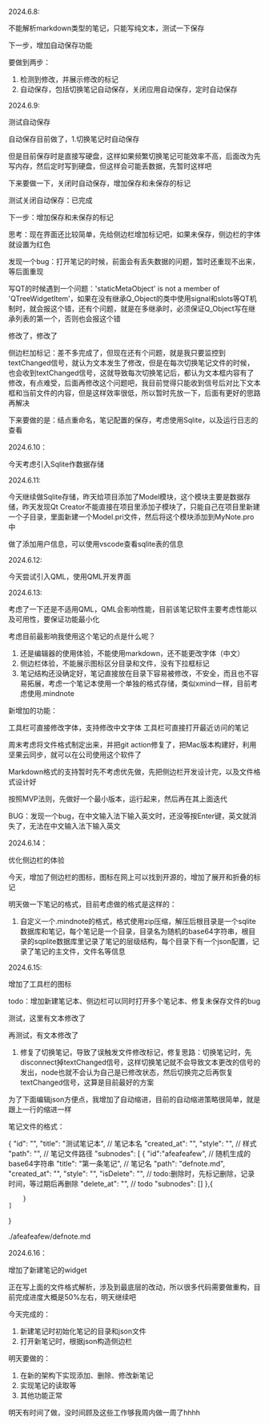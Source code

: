 2024.6.8:

不能解析markdown类型的笔记，只能写纯文本，测试一下保存

下一步，增加自动保存功能

要做到两步：
1. 检测到修改，并展示修改的标记
2. 自动保存，包括切换笔记自动保存，关闭应用自动保存，定时自动保存

2024.6.9:

测试自动保存


自动保存目前做了，1.切换笔记时自动保存

但是目前保存时是直接写硬盘，这样如果频繁切换笔记可能效率不高，后面改为先写内存，然后定时写到硬盘，但这样会可能丢数据，先暂时这样吧


下来要做一下，关闭时自动保存，增加保存和未保存的标记

测试关闭自动保存：已完成

下一步：增加保存和未保存的标记

思考：现在界面还比较简单，先给侧边栏增加标记吧，如果未保存，侧边栏的字体就设置为红色

发现一个bug：打开笔记的时候，前面会有丢失数据的问题，暂时还重现不出来，等后面重现

写QT的时候遇到一个问题：'staticMetaObject' is not a member of 'QTreeWidgetItem'，如果在没有继承Q_Object的类中使用signal和slots等QT机制时，就会报这个错，还有个问题，就是在多继承时，必须保证Q_Object写在继承列表的第一个，否则也会报这个错

修改了，修改了

侧边栏加标记：差不多完成了，但现在还有个问题，就是我只要监控到textChanged信号，就认为文本发生了修改，但是在每次切换笔记文件的时候，也会收到textChanged信号，这就导致每次切换笔记后，都认为文本框内容有了修改，有点难受，后面再修改这个问题吧，我目前觉得只能收到信号后对比下文本框和当前文件的内容，但是这样效率很低，所以暂时先放一下，后面有更好的思路再解决

下来要做的是：结点重命名，笔记配置的保存，考虑使用Sqlite，以及运行日志的查看


2024.6.10：

今天考虑引入Sqlite作数据存储

2024.6.11:

今天继续做Sqlite存储，昨天给项目添加了Model模块，这个模块主要是数据存储，昨天发现Qt Creator不能直接在项目里添加子模块了，只能自己在项目里新建一个子目录，里面新建一个Model.pri文件，然后将这个模块添加到MyNote.pro中

做了添加用户信息，可以使用vscode查看sqlite表的信息

2024.6.12:

今天尝试引入QML，使用QML开发界面

2024.6.13:

考虑了一下还是不适用QML，QML会影响性能，目前该笔记软件主要考虑性能以及可用性，要保证功能最小化

考虑目前最影响我使用这个笔记的点是什么呢？
1. 还是编辑器的使用体验，不能使用markdown，还不能更改字体（中文）
2. 侧边栏体验，不能展示图标区分目录和文件，没有下拉框标记
3. 笔记结构还没确定好，笔记直接放在目录下容易被修改，不安全，而且也不容易拓展，考虑一个笔记本使用一个单独的格式存储，类似xmind一样，目前考虑使用.mindnote


新增加的功能：

工具栏可直接修改字体，支持修改中文字体
工具栏可直接打开最近访问的笔记

周末考虑将文件格式制定出来，并把git action修复了，把Mac版本构建好，利用坚果云同步，就可以在公司使用这个软件了

Markdown格式的支持暂时先不考虑优先做，先把侧边栏开发设计完，以及文件格式设计好

按照MVP法则，先做好一个最小版本，运行起来，然后再在其上面迭代

BUG：发现一个bug，在中文输入法下输入英文时，还没等按Enter键，英文就消失了，无法在中文输入法下输入英文

2024.6.14：

优化侧边栏的体验

今天，增加了侧边栏的图标，图标在网上可以找到开源的，增加了展开和折叠的标记

明天做一下笔记的格式，目前考虑做的格式是这样的：

1. 自定义一个.mindnote的格式，格式使用zip压缩，解压后根目录是一个sqlite数据库和笔记，每个笔记是一个目录，目录名为随机的base64字符串，根目录的sqplite数据库里记录了笔记的层级结构，每个目录下有一个json配置，记录了笔记的主文件，文件名等信息


2024.6.15:

增加了工具栏的图标

todo：增加新建笔记本、侧边栏可以同时打开多个笔记本、修复未保存文件的bug 


测试，这里有文本修改了

再测试，有文本修改了

1. 修复了切换笔记，导致了误触发文件修改标记，修复思路：切换笔记时，先disconnect掉textChanged信号，这样切换笔记就不会导致文本更改的信号的发出，node也就不会认为自己是已修改状态，然后切换完之后再恢复textChanged信号，这算是目前最好的方案

为了下面编辑json方便点，我增加了自动缩进，目前的自动缩进策略很简单，就是跟上一行的缩进一样

笔记文件的格式：

{
    "id": "",
    "title": "测试笔记本",     // 笔记本名
    "created_at": "",
    "style": "",                // 样式
    "path": "",                // 笔记文件路径
    "subnodes": [
        {
            "id":"afeafeafew",    // 随机生成的base64字符串
            "title": "第一条笔记",    // 笔记名
            "path": "defnote.md",
            "created_at": "",
            "style": "",
            "isDelete": "",    // todo:删除时，先标记删除，记录时间，等过期后再删除
            "delete_at": "",    // todo
            "subnodes": []
        },{
        
        }
    ]
}

./afeafeafew/defnote.md


2024.6.16：

增加了新建笔记的widget

正在写上面的文件格式解析，涉及到最底层的改动，所以很多代码需要做重构，目前完成进度大概是50%左右，明天继续吧

今天完成的：
1. 新建笔记时初始化笔记的目录和json文件
2. 打开新笔记时，根据json构造侧边栏

明天要做的：
1. 在新的架构下实现添加、删除、修改新笔记
2. 实现笔记的读取等
3. 其他功能正常

明天有时间了做，没时间顾及这些工作够我周内做一周了hhhh























